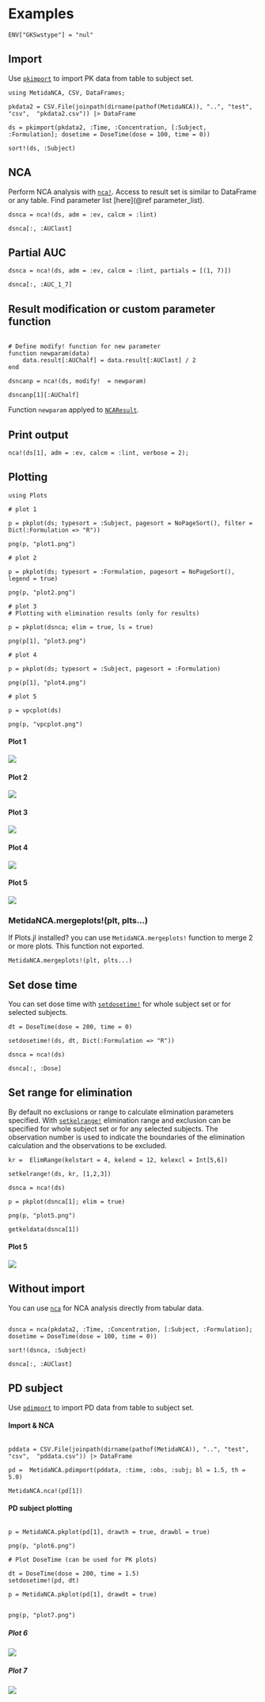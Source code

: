 # Examples

```@setup ncaexample
ENV["GKSwstype"] = "nul"
```

## Import

Use [`pkimport`](@ref) to import PK data from table to subject set.

```@example ncaexample
using MetidaNCA, CSV, DataFrames;

pkdata2 = CSV.File(joinpath(dirname(pathof(MetidaNCA)), "..", "test", "csv",  "pkdata2.csv")) |> DataFrame

ds = pkimport(pkdata2, :Time, :Concentration, [:Subject, :Formulation]; dosetime = DoseTime(dose = 100, time = 0))

sort!(ds, :Subject)
```

## NCA

Perform NCA analysis with [`nca!`](@ref). Access to result set is similar to DataFrame or any table.
Find parameter list [here](@ref parameter_list).

```@example ncaexample
dsnca = nca!(ds, adm = :ev, calcm = :lint)

dsnca[:, :AUClast]
```

## Partial AUC

```@example ncaexample
dsnca = nca!(ds, adm = :ev, calcm = :lint, partials = [(1, 7)])

dsnca[:, :AUC_1_7]
```

## Result modification or custom parameter function 

```@example ncaexample

# Define modify! function for new parameter
function newparam(data)
    data.result[:AUChalf] = data.result[:AUClast] / 2
end

dsncanp = nca!(ds, modify!  = newparam)

dsncanp[1][:AUChalf]
```

Function `newparam` applyed to [`NCAResult`](@ref).


## Print output

```@example ncaexample
nca!(ds[1], adm = :ev, calcm = :lint, verbose = 2);

```

## Plotting

```@example ncaexample
using Plots

# plot 1

p = pkplot(ds; typesort = :Subject, pagesort = NoPageSort(), filter = Dict(:Formulation => "R"))

png(p, "plot1.png")

# plot 2

p = pkplot(ds; typesort = :Formulation, pagesort = NoPageSort(), legend = true)

png(p, "plot2.png")

# plot 3
# Plotting with elimination results (only for results)

p = pkplot(dsnca; elim = true, ls = true)

png(p[1], "plot3.png")

# plot 4

p = pkplot(ds; typesort = :Subject, pagesort = :Formulation)

png(p[1], "plot4.png")

# plot 5

p = vpcplot(ds)

png(p, "vpcplot.png")

```

#### Plot 1

![](plot1.png)

#### Plot 2

![](plot2.png)

#### Plot 3

![](plot3.png)

#### Plot 4

![](plot4.png)

#### Plot 5

![](vpcplot.png)

### MetidaNCA.mergeplots!(plt, plts...)

If Plots.jl installed? you can use `MetidaNCA.mergeplots!` function to merge 2 or more plots. This function not exported.

```
MetidaNCA.mergeplots!(plt, plts...)
```

## Set dose time

You can set dose time with [`setdosetime!`](@ref) for whole subject set or for
selected subjects.

```@example ncaexample
dt = DoseTime(dose = 200, time = 0)

setdosetime!(ds, dt, Dict(:Formulation => "R"))

dsnca = nca!(ds)

dsnca[:, :Dose]
```

## Set range for elimination

By default no exclusions or range to calculate elimination parameters specified. With [`setkelrange!`](@ref) elimination range and exclusion can be specified for whole subject set or for any selected subjects. The observation number is used to indicate the boundaries of the elimination calculation and the observations to be excluded.

```@example ncaexample
kr =  ElimRange(kelstart = 4, kelend = 12, kelexcl = Int[5,6])

setkelrange!(ds, kr, [1,2,3])

dsnca = nca!(ds)

p = pkplot(dsnca[1]; elim = true)

png(p, "plot5.png")

getkeldata(dsnca[1])
```

#### Plot 5

![](plot5.png)


## Without import

You  can use [`nca`](@ref) for NCA analysis directly from tabular data.

```@example ncaexample

dsnca = nca(pkdata2, :Time, :Concentration, [:Subject, :Formulation]; dosetime = DoseTime(dose = 100, time = 0))

sort!(dsnca, :Subject)

dsnca[:, :AUClast]
```

## PD subject

Use [`pdimport`](@ref) to import PD data from table to subject set.

#### Import & NCA

```@example ncaexample

pddata = CSV.File(joinpath(dirname(pathof(MetidaNCA)), "..", "test", "csv",  "pddata.csv")) |> DataFrame

pd =  MetidaNCA.pdimport(pddata, :time, :obs, :subj; bl = 1.5, th = 5.0)

MetidaNCA.nca!(pd[1])
```

#### PD subject plotting

```@example ncaexample

p = MetidaNCA.pkplot(pd[1], drawth = true, drawbl = true)

png(p, "plot6.png")

# Plot DoseTime (can be used for PK plots)

dt = DoseTime(dose = 200, time = 1.5)
setdosetime!(pd, dt)

p = MetidaNCA.pkplot(pd[1], drawdt = true)


png(p, "plot7.png")
```

##### Plot 6

![](plot6.png)

##### Plot 7

![](plot7.png)
